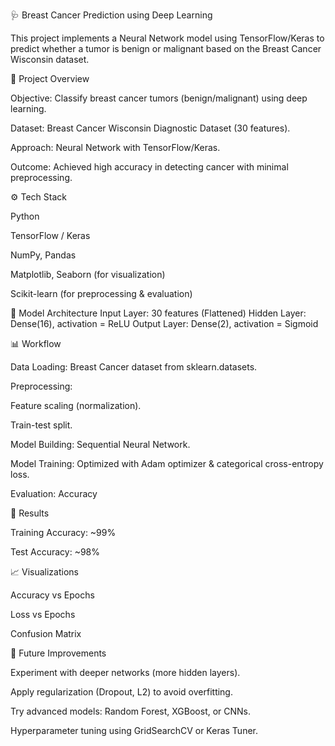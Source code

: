 🩺 Breast Cancer Prediction using Deep Learning

This project implements a Neural Network model using TensorFlow/Keras to predict whether a tumor is benign or malignant based on the Breast Cancer Wisconsin dataset.

📌 Project Overview

Objective: Classify breast cancer tumors (benign/malignant) using deep learning.

Dataset: Breast Cancer Wisconsin Diagnostic Dataset (30 features).

Approach: Neural Network with TensorFlow/Keras.

Outcome: Achieved high accuracy in detecting cancer with minimal preprocessing.

⚙️ Tech Stack

Python

TensorFlow / Keras

NumPy, Pandas

Matplotlib, Seaborn (for visualization)

Scikit-learn (for preprocessing & evaluation)

🧠 Model Architecture
Input Layer: 30 features (Flattened)
Hidden Layer: Dense(16), activation = ReLU
Output Layer: Dense(2), activation = Sigmoid

📊 Workflow

Data Loading: Breast Cancer dataset from sklearn.datasets.

Preprocessing:

Feature scaling (normalization).

Train-test split.

Model Building: Sequential Neural Network.

Model Training: Optimized with Adam optimizer & categorical cross-entropy loss.

Evaluation: Accuracy

🚀 Results

Training Accuracy: ~99%

Test Accuracy: ~98%


📈 Visualizations

Accuracy vs Epochs

Loss vs Epochs

Confusion Matrix

🔮 Future Improvements

Experiment with deeper networks (more hidden layers).

Apply regularization (Dropout, L2) to avoid overfitting.

Try advanced models: Random Forest, XGBoost, or CNNs.

Hyperparameter tuning using GridSearchCV or Keras Tuner.
